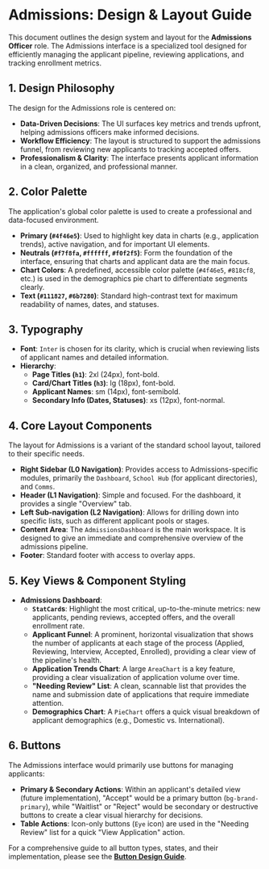 # Admissions: Design & Layout Guide

This document outlines the design system and layout for the **Admissions Officer** role. The Admissions interface is a specialized tool designed for efficiently managing the applicant pipeline, reviewing applications, and tracking enrollment metrics.

## 1. Design Philosophy

The design for the Admissions role is centered on:

-   **Data-Driven Decisions**: The UI surfaces key metrics and trends upfront, helping admissions officers make informed decisions.
-   **Workflow Efficiency**: The layout is structured to support the admissions funnel, from reviewing new applicants to tracking accepted offers.
-   **Professionalism & Clarity**: The interface presents applicant information in a clean, organized, and professional manner.

## 2. Color Palette

The application's global color palette is used to create a professional and data-focused environment.

-   **Primary (`#4f46e5`)**: Used to highlight key data in charts (e.g., application trends), active navigation, and for important UI elements.
-   **Neutrals (`#f7f8fa`, `#ffffff`, `#f0f2f5`)**: Form the foundation of the interface, ensuring that charts and applicant data are the main focus.
-   **Chart Colors**: A predefined, accessible color palette (`#4f46e5`, `#818cf8`, etc.) is used in the demographics pie chart to differentiate segments clearly.
-   **Text (`#111827`, `#6b7280`)**: Standard high-contrast text for maximum readability of names, dates, and statuses.

## 3. Typography

-   **Font**: `Inter` is chosen for its clarity, which is crucial when reviewing lists of applicant names and detailed information.
-   **Hierarchy**:
    -   **Page Titles (`h1`)**: 2xl (24px), font-bold.
    -   **Card/Chart Titles (`h3`)**: lg (18px), font-bold.
    -   **Applicant Names**: sm (14px), font-semibold.
    -   **Secondary Info (Dates, Statuses)**: xs (12px), font-normal.

## 4. Core Layout Components

The layout for Admissions is a variant of the standard school layout, tailored to their specific needs.

-   **Right Sidebar (L0 Navigation)**: Provides access to Admissions-specific modules, primarily the `Dashboard`, `School Hub` (for applicant directories), and `Comms`.
-   **Header (L1 Navigation)**: Simple and focused. For the dashboard, it provides a single "Overview" tab.
-   **Left Sub-navigation (L2 Navigation)**: Allows for drilling down into specific lists, such as different applicant pools or stages.
-   **Content Area**: The `AdmissionsDashboard` is the main workspace. It is designed to give an immediate and comprehensive overview of the admissions pipeline.
-   **Footer**: Standard footer with access to overlay apps.

## 5. Key Views & Component Styling

-   **Admissions Dashboard**:
    -   **`StatCard`s**: Highlight the most critical, up-to-the-minute metrics: new applicants, pending reviews, accepted offers, and the overall enrollment rate.
    -   **Applicant Funnel**: A prominent, horizontal visualization that shows the number of applicants at each stage of the process (Applied, Reviewing, Interview, Accepted, Enrolled), providing a clear view of the pipeline's health.
    -   **Application Trends Chart**: A large `AreaChart` is a key feature, providing a clear visualization of application volume over time.
    -   **"Needing Review" List**: A clean, scannable list that provides the name and submission date of applications that require immediate attention.
    - **Demographics Chart**: A `PieChart` offers a quick visual breakdown of applicant demographics (e.g., Domestic vs. International).

## 6. Buttons

The Admissions interface would primarily use buttons for managing applicants:

-   **Primary & Secondary Actions**: Within an applicant's detailed view (future implementation), "Accept" would be a primary button (`bg-brand-primary`), while "Waitlist" or "Reject" would be secondary or destructive buttons to create a clear visual hierarchy for decisions.
-   **Table Actions**: Icon-only buttons (`Eye` icon) are used in the "Needing Review" list for a quick "View Application" action.

For a comprehensive guide to all button types, states, and their implementation, please see the **[Button Design Guide](./buttons.md)**.